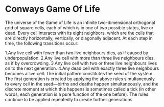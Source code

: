 # Conways Game Of Life

The universe of the Game of Life is an infinite two-dimensional orthogonal grid of square cells, 
each of which is in one of two possible states, live or dead. 
Every cell interacts with its eight neighbors, which are the cells that are directly horizontally, 
vertically, or diagonally adjacent. At each step in time, the following transitions occur:

1.Any live cell with fewer than two live neighbours dies, as if caused by underpopulation.
2.Any live cell with more than three live neighbours dies, as if by overcrowding.
3.Any live cell with two or three live neighbours lives on to the next generation.
4.Any dead cell with exactly three live neighbours becomes a live cell.
The initial pattern constitutes the seed of the system. The first generation is created by applying the 
above rules simultaneously to every cell in the seed—births and deaths happen simultaneously, 
and the discrete moment at which this happens is sometimes called a tick 
(in other words, each generation is a pure function of the one before). 
The rules continue to be applied repeatedly to create further generations.
